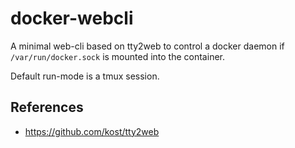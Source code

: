 # docker-webcli

A minimal web-cli based on tty2web to control a docker daemon if
`/var/run/docker.sock` is mounted into the container.

Default run-mode is a tmux session.

## References

- <https://github.com/kost/tty2web>

